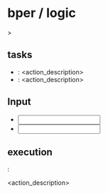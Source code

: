 # bper / logic

<description>>

## tasks

- <action> : <action_description>
- <action> : <action_description>

## Input

- <input>
- <input>

## execution

**<action>** :

<action_description>
